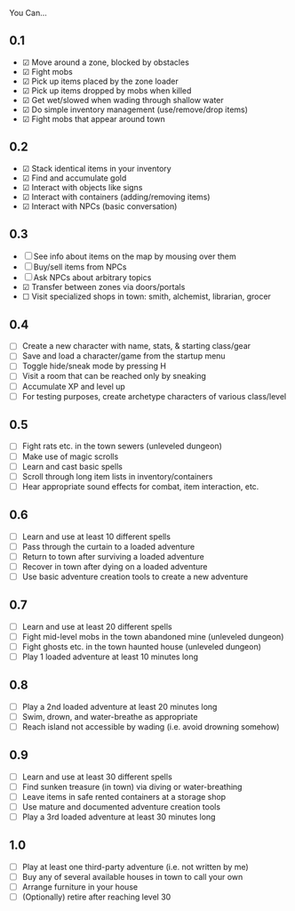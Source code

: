 You Can...

## 0.1
- ☑︎ Move around a zone, blocked by obstacles
- ☑︎ Fight mobs
- ☑︎ Pick up items placed by the zone loader
- ☑︎ Pick up items dropped by mobs when killed
- ☑︎ Get wet/slowed when wading through shallow water
- ☑︎ Do simple inventory management (use/remove/drop items)
- ☑︎ Fight mobs that appear around town

## 0.2
- ☑︎ Stack identical items in your inventory
- ☑︎ Find and accumulate gold
- ☑︎ Interact with objects like signs
- ☑︎ Interact with containers (adding/removing items)
- ☑︎ Interact with NPCs (basic conversation)

## 0.3
- ☐ See info about items on the map by mousing over them
- ☐ Buy/sell items from NPCs
- ☐ Ask NPCs about arbitrary topics
- ☑︎ Transfer between zones via doors/portals
- ☐︎ Visit specialized shops in town: smith, alchemist, librarian, grocer

## 0.4
- ☐ Create a new character with name, stats, & starting class/gear
- ☐ Save and load a character/game from the startup menu
- ☐ Toggle hide/sneak mode by pressing H
- ☐ Visit a room that can be reached only by sneaking
- ☐ Accumulate XP and level up
- ☐ For testing purposes, create archetype characters of various class/level

## 0.5
- ☐ Fight rats etc. in the town sewers (unleveled dungeon)
- ☐ Make use of magic scrolls
- ☐ Learn and cast basic spells
- ☐ Scroll through long item lists in inventory/containers
- ☐ Hear appropriate sound effects for combat, item interaction, etc.

## 0.6
- ☐ Learn and use at least 10 different spells
- ☐ Pass through the curtain to a loaded adventure
- ☐ Return to town after surviving a loaded adventure
- ☐ Recover in town after dying on a loaded adventure
- ☐ Use basic adventure creation tools to create a new adventure

## 0.7
- ☐ Learn and use at least 20 different spells
- ☐ Fight mid-level mobs in the town abandoned mine (unleveled dungeon)
- ☐ Fight ghosts etc. in the town haunted house (unleveled dungeon)
- ☐ Play 1 loaded adventure at least 10 minutes long

## 0.8
- ☐ Play a 2nd loaded adventure at least 20 minutes long
- ☐ Swim, drown, and water-breathe as appropriate
- ☐ Reach island not accessible by wading (i.e. avoid drowning somehow)

## 0.9
- ☐ Learn and use at least 30 different spells
- ☐ Find sunken treasure (in town) via diving or water-breathing
- ☐ Leave items in safe rented containers at a storage shop
- ☐ Use mature and documented adventure creation tools
- ☐ Play a 3rd loaded adventure at least 30 minutes long

## 1.0
- ☐ Play at least one third-party adventure (i.e. not written by me)
- ☐ Buy any of several available houses in town to call your own
- ☐ Arrange furniture in your house
- ☐ (Optionally) retire after reaching level 30
